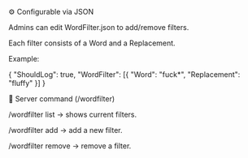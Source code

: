 ⚙️ Configurable via JSON

Admins can edit WordFilter.json to add/remove filters.

Each filter consists of a Word and a Replacement.

Example:

{
  "ShouldLog": true,
  "WordFilter": [{ "Word": "fuck*", "Replacement": "fluffy" }]
}

💬 Server command (/wordfilter)

/wordfilter list → shows current filters.

/wordfilter add <word> <replacement> → add a new filter.

/wordfilter remove <word> → remove a filter.
